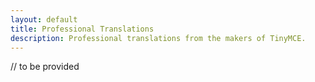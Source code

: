 ```yaml
---
layout: default
title: Professional Translations
description: Professional translations from the makers of TinyMCE.
---
```


// to be provided
